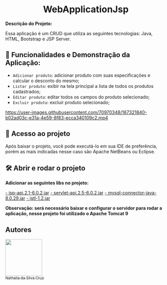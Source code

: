 <h1 align="center"> WebApplicationJsp </h1>

**Descrição do Projeto:**

Essa aplicação é um CRUD que utiliza as seguintes tecnologias: Java, HTML, Bootstrap e JSP Server.




## :hammer: Funcionalidades e Demonstração da Aplicação:

- `Adicionar produto`: adicionar produto com suas especificações e calcular o desconto do mesmo;
- `Listar produto`: exibir na tela principal a lista de todos os produtos cadastrados;
- `Editar produto`: editar todos os campos do produto selecionado;
- `Excluir produto`: excluir produto selecionado;

https://user-images.githubusercontent.com/70970348/167321840-b02ad03c-e31a-4e59-8f83-ecca340109c2.mp4





## 📁 Acesso ao projeto

Após baixar o projeto, você pode executá-lo em sua IDE de preferência, porém as mais indicadas nesse caso são Apache NetBeans ou Eclipse.

## 🛠️ Abrir e rodar o projeto

**Adicionar as seguintes libs no projeto:**

[- jsp-api.2.1-6.0.2.jar](https://jar-download.com/?search_box=jsp%20api%20jar)
[- servlet-api.2.5-6.0.2.jar](https://jar-download.com/?search_box=servlet-api-2.5-6.0.2)
[- mysql-connector-java-8.0.29.jar](https://dev.mysql.com/downloads/connector/j/)
[- jstl-1.2.jar](https://jar-download.com/?search_box=jstl-1.2)

**Observação: será necessário baixar e configurar o servidor para rodar a aplicação, nesse projeto foi utilizado o Apache Tomcat 9**



## Autores

[<img src="https://user-images.githubusercontent.com/70970348/167323683-3da377b2-b952-4397-9af6-61bf56420376.jpg" width=115><br><sub>Nathalia da Silva Cruz</sub>](https://github.com/NathCruz) 






